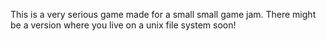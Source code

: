 This is a very serious game made for a small small game jam. There might be a version where you live on a unix file system soon! 
